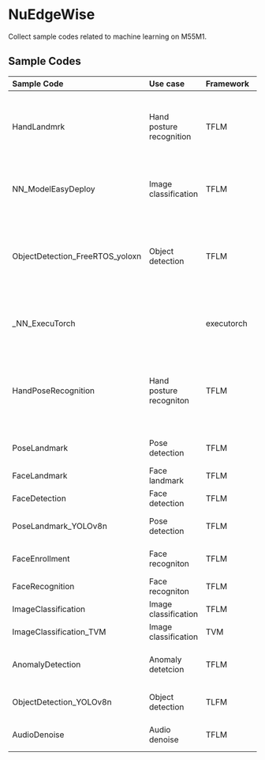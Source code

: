 # NuEdgeWise
Collect sample codes related to machine learning on M55M1.
## Sample Codes
|Sample Code|Use case|Framework|Model|Description|Note|
|:------------|:-------- |:----------|:------|:------------| :------------|
|HandLandmrk|Hand posture recognition | TFLM | HandLandmark |Example of hand landmark. Reference source comes from MediaPipe||
|NN_ModelEasyDeploy|Image classification |TFLM|MobileNetV2|Demo easily deploy new model and label to target||
|ObjectDetection_FreeRTOS_yoloxn|Object detection |TFLM|yolox-nano-ti-nu|Example of yolox-nano inference, including coco80, medicine, and hand gesture|320X320 model only need SRAM&FLASH|
|_NN_ExecuTorch||executorch|| Template sample for executorch Arm backend |Experimental|
|HandPoseRecognition|Hand posture recogniton|TFLM|HandLandmark and PointHistoryClassifier|Classify the current hand posture is stopped, moving, clockwise or counter clockwise||
|PoseLandmark|Pose detection|TFLM|PoseLandmark|Detect landmarks of human body||
|FaceLandmark|Face landmark|TFLM|Yolo fastest and FaceLandmark|Detect face landmarks||
|FaceDetection|Face detection|TFLM|Yolo fastest|Detect face region||
|PoseLandmark_YOLOv8n|Pose detection|TFLM|YOLOv8n-pose|Detect landmarks of human body||
|FaceEnrollment|Face recogniton|TFLM|Yolo fastest and mobilefacenet|Enrollment face features||
|FaceRecognition|Face recogniton|TFLM|Yolo fastest and mobilefacenet|Face recognition||
|ImageClassification|Image classification|TFLM|MobileNetV2|Image object classification||
|ImageClassification_TVM|Image classification|TVM|MobileNetV2|Image object classification||
|AnomalyDetection|Anomaly detetcion|TFLM|AutoEncoder|Anomaly detection using IMU sensor||
|ObjectDetection_YOLOv8n|Object detection| TLFM|YOLOv8n|Example of YOLOv8n inference||
|AudioDenoise|Audio denoise|TFLM|RNNoise|Audio RNN denoise sample||